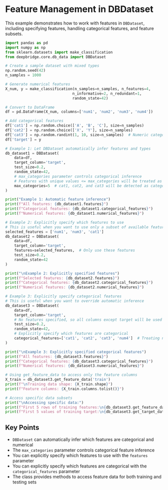 # Feature Management in DBDataset

This example demonstrates how to work with features in `DBDataset`, including specifying features, handling categorical features, and feature subsets.

```python
import pandas as pd
import numpy as np
from sklearn.datasets import make_classification
from deepbridge.core.db_data import DBDataset

# Create a sample dataset with mixed types
np.random.seed(42)
n_samples = 1000

# Generate numerical features
X_num, y = make_classification(n_samples=n_samples, n_features=4, 
                              n_informative=2, n_redundant=1, 
                              random_state=42)

# Convert to DataFrame
df = pd.DataFrame(X_num, columns=['num1', 'num2', 'num3', 'num4'])

# Add categorical features
df['cat1'] = np.random.choice(['A', 'B', 'C'], size=n_samples)
df['cat2'] = np.random.choice(['X', 'Y'], size=n_samples)
df['cat3'] = np.random.randint(1, 10, size=n_samples)  # Numeric categorical
df['target'] = y

# Example 1: Let DBDataset automatically infer features and types
db_dataset1 = DBDataset(
    data=df,
    target_column='target',
    test_size=0.2,
    random_state=42,
    # max_categories parameter controls categorical inference
    # Features with unique values <= max_categories will be treated as categorical
    max_categories=5  # cat1, cat2, and cat3 will be detected as categorical
)

print("Example 1: Automatic feature inference")
print(f"All features: {db_dataset1.features}")
print(f"Categorical features: {db_dataset1.categorical_features}")
print(f"Numerical features: {db_dataset1.numerical_features}")

# Example 2: Explicitly specify which features to use
# This is useful when you want to use only a subset of available features
selected_features = ['num1', 'num3', 'cat1']
db_dataset2 = DBDataset(
    data=df,
    target_column='target',
    features=selected_features,  # Only use these features
    test_size=0.2,
    random_state=42
)

print("\nExample 2: Explicitly specified features")
print(f"Selected features: {db_dataset2.features}")
print(f"Categorical features: {db_dataset2.categorical_features}")
print(f"Numerical features: {db_dataset2.numerical_features}")

# Example 3: Explicitly specify categorical features
# This is useful when you want to override automatic inference
db_dataset3 = DBDataset(
    data=df,
    target_column='target',
    # No features specified, so all columns except target will be used
    test_size=0.2,
    random_state=42,
    # Explicitly specify which features are categorical
    categorical_features=['cat1', 'cat2', 'cat3', 'num4']  # Treating num4 as categorical
)

print("\nExample 3: Explicitly specified categorical features")
print(f"All features: {db_dataset3.features}")
print(f"Categorical features: {db_dataset3.categorical_features}")
print(f"Numerical features: {db_dataset3.numerical_features}")

# Using get_feature_data to access only the feature columns
X_train = db_dataset3.get_feature_data('train')
print(f"\nTraining data shape: {X_train.shape}")
print(f"Feature columns: {X_train.columns.tolist()}")

# Access specific data subsets
print("\nAccessing specific data:")
print(f"First 5 rows of training features:\n{db_dataset3.get_feature_data('train').head()}")
print(f"First 5 values of training target:\n{db_dataset3.get_target_data('train').head()}")
```

## Key Points

- `DBDataset` can automatically infer which features are categorical and numerical
- The `max_categories` parameter controls categorical feature inference
- You can explicitly specify which features to use with the `features` parameter
- You can explicitly specify which features are categorical with the `categorical_features` parameter
- The class provides methods to access feature data for both training and testing sets
